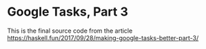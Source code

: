 # Google Tasks, Part 3

This is the final source code from the article https://haskell.fun/2017/09/28/making-google-tasks-better-part-3/
